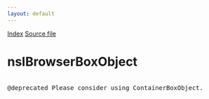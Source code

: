 ```yaml
---
layout: default
---
```

<div id='links'><a href="../index.html">Index</a>
<a href="http://dxr.mozilla.org/mozilla-central/source/layout/xul/nsIBrowserBoxObject.idl">Source file</a>
</div>

# nsIBrowserBoxObject #
<pre>  
@deprecated Please consider using ContainerBoxObject.  
  
</pre>